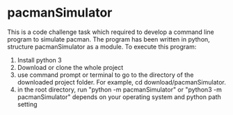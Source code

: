 # pacmanSimulator
This is a code challenge task which required to develop a command line program to simulate pacman.
The program has been written in python, structure pacmanSimulator as a module.
To execute this program:
  1. Install python 3
  2. Download or clone the whole project
  3. use command prompt or terminal to go to the directory of the downloaded project folder. For example, cd download/pacmanSimulator.
  4. in the root directory, run "python -m pacmanSimulator" or "python3 -m pacmanSimulator" depends on your operating system and python path setting
  

